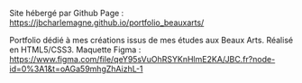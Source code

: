 Site hébergé par Github Page : https://jbcharlemagne.github.io/portfolio_beauxarts/

Portfolio dédié à mes créations issus de mes études aux Beaux Arts. Réalisé en HTML5/CSS3.
Maquette Figma : https://www.figma.com/file/qeY95sVuOhRSYKnHlmE2KA/JBC.fr?node-id=0%3A1&t=oAGa59mhgZhAizhL-1
